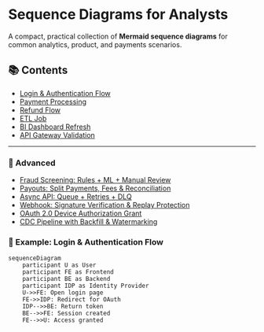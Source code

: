 # Sequence Diagrams for Analysts

A compact, practical collection of **Mermaid sequence diagrams** for common analytics, product, and payments scenarios.

## 📚 Contents
- [Login & Authentication Flow](diagrams/auth-login.md)
- [Payment Processing](diagrams/payment-processing.md)
- [Refund Flow](diagrams/refund-flow.md)
- [ETL Job](diagrams/etl-job.md)
- [BI Dashboard Refresh](diagrams/bi-refresh.md)
- [API Gateway Validation](diagrams/api-gateway-validation.md)

---

### 🔧 Advanced
- [Fraud Screening: Rules + ML + Manual Review](diagrams/payments/advanced/fraud-screening-rules-ml-review.md)
- [Payouts: Split Payments, Fees & Reconciliation](diagrams/payments/advanced/payouts-split-fees-reconciliation.md)
- [Async API: Queue + Retries + DLQ](diagrams/api/advanced/async-api-queue-dlq-retries.md)
- [Webhook: Signature Verification & Replay Protection](diagrams/api/advanced/webhook-signature-replay-protection.md)
- [OAuth 2.0 Device Authorization Grant](diagrams/auth/advanced/oauth-device-flow.md)
- [CDC Pipeline with Backfill & Watermarking](diagrams/data/advanced/cdc-backfill-watermark.md)

### 🧩 Example: Login & Authentication Flow

```mermaid
sequenceDiagram
    participant U as User
    participant FE as Frontend
    participant BE as Backend
    participant IDP as Identity Provider
    U->>FE: Open login page
    FE->>IDP: Redirect for OAuth
    IDP-->>BE: Return token
    BE-->>FE: Session created
    FE-->>U: Access granted


